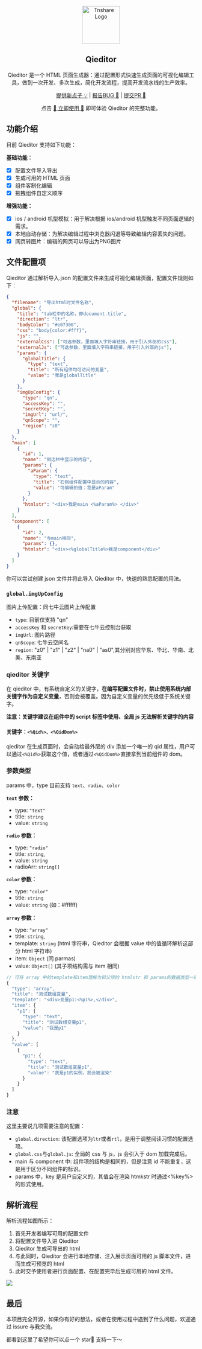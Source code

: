 <p align="center">
 <img width="100px" src="https://cdn.jsdelivr.net/gh/Qionline/Qieditor/docs/images/logo.svg" align="center" alt="Tnshare Logo" />
 <h2 align="center">Qieditor</h2>
 <p align="center">Qieditor 是一个 HTML 页面生成器：通过配置形式快速生成页面的可视化编辑工具，做到一次开发、多次生成，简化开发流程，提高开发流水线的生产效率。</p>
</p>
<p align="center">
  <a href="https://github.com/Qionline/Qieditor/issues/new/choose">提供新点子 💡</a>
  |
  <a href="https://github.com/Qionline/Qieditor/issues/new/choose">报告BUG 🐛</a>
  |
  <a href="https://github.com/Qionline/Qieditor/pulls">提交PR 🔀</a>
</p>

<p align="center">
  点击 <a href="https://qi.byeguo.cn/">🥳 立即使用 🥳</a> 即可体验 Qieditor 的完整功能。
</p>

## 功能介绍

目前 Qieditor 支持如下功能：

**基础功能：**

- [x] 配置文件导入导出
- [x] 生成可用的 HTML 页面
- [x] 组件客制化编辑
- [x] 拖拽组件自定义顺序

**增强功能：**

- [x] ios / android 机型模拟：用于解决根据 ios/android 机型触发不同页面逻辑的需求。
- [x] 本地自动存储：为解决编辑过程中浏览器闪退等导致编辑内容丢失的问题。
- [x] 网页转图片：编辑的网页可以导出为PNG图片

## 文件配置项

Qieditor 通过解析导入.json 的配置文件来生成可视化编辑页面，配置文件规则如下：

```json
{
  "filename": "导出html时文件名称",
  "global": {
    "title": "tab栏中的名称，即document.title",
    "direction": "ltr",
    "bodyColor": "#e07300",
    "css": "body{color:#fff}",
    "js": "",
    "externalCss": ["可选参数，里面填入字符串链接，用于引入外部的css"],
    "externalJs": ["可选参数，里面填入字符串链接，用于引入外部的js"],
    "params": {
      "globalTitle": {
        "type": "text",
        "title": "所有组件均可访问的变量",
        "value": "我是globalTitle"
      }
    },
    "imgUpConfig": {
      "type": "qn",
      "accessKey": "",
      "secretKey": "",
      "imgUrl": "url/",
      "qnScope": "",
      "region": "z0"
    }
  },
  "main": [
    {
      "id": 1,
      "name": "侧边栏中显示的内容",
      "params": {
        "aParam": {
          "type": "text",
          "title": "右侧组件配置中显示的内容",
          "value": "可编辑的值：我是aParam"
        }
      },
      "htmlstr": "<div>我是main <%aParam%> </div>"
    }
  ],
  "component": [
    {
      "id": 2,
      "name": "与main相同",
      "params": {},
      "htmlstr": "<div><%globalTitle%>我是component</div>"
    }
  ]
}
```

你可以尝试创建 json 文件并将此导入 Qieditor 中，快速的熟悉配置的用法。

### `global.imgUpConfig`

图片上传配置：同七牛云图片上传配置

- `type`: 目前仅支持 "qn"
- `accessKey` 和 `secretKey`:需要在七牛云控制台获取
- `imgUrl`: 图片路径
- `qnScope`: 七牛云空间名
- `region`: "z0" | "z1" | "z2" | "na0" | "as0",其分别对应华东、华北、华南、北美、东南亚

### qieditor 关键字

在 qieditor 中，有系统自定义的关键字，**在编写配置文件时，禁止使用系统内部关键字作为自定义变量**，否则会被覆盖。因为自定义变量的优先级低于系统关键字。

**注意：关键字建议在组件中的 script 标签中使用、全局 js 无法解析关键字的内容**

#### 关键字：`<%Qid%>、<%QidDom%>`

qieditor 在生成页面时，会自动给最外层的 div 添加一个唯一的 qid 属性，用户可以通过`<%Qid%>`获取这个值，或者通过`<%QidDom%>`直接拿到当前组件的 dom。

### 参数类型

params 中，type 目前支持 `text`、`radio`、`color`

**`text` 参数：**

- type: `"text"`
- title: `string`
- value: `string`

**`radio` 参数：**

- type: `"radio"`
- title: `string`,
- value: `string`
- radioArr: `string[]`

**`color` 参数：**

- type: `"color"`
- title: `string`
- value: `string` (如：#ffffff)

**`array` 参数：**

- type: `"array"`
- title: `string`,
- template: `string` (html 字符串，Qieditor 会根据 value 中的值循环解析这部分 html 字符串)
- item: `Object` (同 parmas)
- value: `Object[]` (其子项结构需与 item 相同)

```javascript
// 可将 array 中的template和item理解为和父项的 htmlstr 和 params的数据类型一致...
{
  "type": "array",
  "title": "测试数组变量",
  "template": "<div>变量p1:<%p1%>,</div>",
  "item": {
    "p1": {
      "type": "text",
      "title": "测试数组变量p1",
      "value": "我是p1"
    }
  },
  "value": [
    {
      "p1": {
        "type": "text",
        "title": "测试数组变量p1",
        "value": "我是p1的实例，我会被渲染"
      }
    }
  ]
}
```

### 注意

这里主要说几项需要注意的配置：

- `global.direction`: 该配置选项为`ltr`或者`rtl`，是用于调整阅读习惯的配置选项。
- `global.css`与`global.js`: 全局的 css 与 js，js 会引入于 dom 加载完成后。
- main 与 component 中: 组件项的结构是相同的，但是注意 id 不能重复，这是用于区分不同组件的标识。
- params 中，key 是用户自定义的，其值会在渲染 htmkstr 时通过<%key%>的形式使用。

## 解析流程

解析流程如图所示：

1. 首先开发者编写可用的配置文件
2. 将配置文件导入进 Qieditor
3. Qieditor 生成可导出的 html
4. 与此同时，Qieditor 会进行本地存储、注入展示页面可用的 js 脚本文件，进而生成可预览的 html
5. 此时交予使用者进行页面配置、在配置完毕后生成可用的 html 文件。

![](https://cdn.jsdelivr.net/gh/Qionline/Qieditor/docs/images/mind.png)

## 最后

本项目完全开源，如果你有好的想法，或者在使用过程中遇到了什么问题，欢迎通过 issure 与我交流。

都看到这里了希望你可以点一个 star🌟 支持一下～

